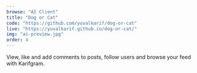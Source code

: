```yaml
---
browse: "AI Client"
title: "Dog or Cat"
code: "https://github.com/yuvalkarif/dog-or-cat"
live: "https://yuvalkarif.github.io/dog-or-cat/"
img: "ai-preview.jpg"
order: 4
---
```


View, like and add comments to posts, follow users and browse your feed with Karifgram.
